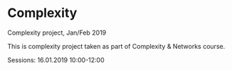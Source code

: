 # Complexity

Complexity project, Jan/Feb 2019

This is complexity project taken as part of Complexity & Networks course.

Sessions:
16.01.2019 10:00-12:00